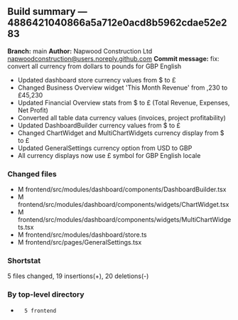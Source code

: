 ## Build summary — 4886421040866a5a712e0acd8b5962cdae52e283

**Branch:** main **Author:** Napwood Construction Ltd <napwoodconstruction@users.noreply.github.com>
**Commit message:** fix: convert all currency from dollars to pounds for GBP English

- Updated dashboard store currency values from $ to £
- Changed Business Overview widget 'This Month Revenue' from ,230 to £45,230
- Updated Financial Overview stats from $ to £ (Total Revenue, Expenses, Net Profit)
- Converted all table data currency values (invoices, project profitability)
- Updated DashboardBuilder currency values from $ to £
- Changed ChartWidget and MultiChartWidgets currency display from $ to £
- Updated GeneralSettings currency option from USD to GBP
- All currency displays now use £ symbol for GBP English locale

### Changed files

- M frontend/src/modules/dashboard/components/DashboardBuilder.tsx
- M frontend/src/modules/dashboard/components/widgets/ChartWidget.tsx
- M frontend/src/modules/dashboard/components/widgets/MultiChartWidgets.tsx
- M frontend/src/modules/dashboard/store.ts
- M frontend/src/pages/GeneralSettings.tsx

### Shortstat

5 files changed, 19 insertions(+), 20 deletions(-)

### By top-level directory

-       5 frontend
